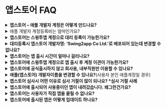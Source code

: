 # 앱스토어 FAQ

<details>

<summary><strong>앱스토어 – 애플 개발자 계정은 어떻게 만드나요?</strong></summary>

애플 개발자 계정을 만드는 방법을 포스팅 링크를 올려드릴게요.

링크 확인해주세요.&#x20;

**☞** [**애플 개발자 계정 만드는 방법 확인하기**](https://wp.swing2app.co.kr/knowledgebase/apple-developer/)

</details>

<details>

<summary>애플 개발자 계정등록비는 얼마인가요?</summary>

애플 개발자 계정 멤버쉽 1년 이용비용 129,000원입니다.

애플 개발자 계정은 1년 비용이며, 1년마다 갱신해주셔야 합니다.

이용기간 만료 전 결제가 안될 경우 앱이 앱스토어에서 내려갑니다.

(내려간 앱은 이용료 결제 후 다시 재등록 할 수 있습니다)

</details>

<details>

<summary><strong>앱스토어는 스윙투앱 계정으로 대리 등록이 가능한가요?</strong></summary>

네 가능합니다.

사용자가 직접 애플 개발자 계정을 만드는 것이 어렵거나 개발자 비용이 부담된다면, 스윙투앱 계정으로 앱스토어에 앱을 출시할 수 있습니다.

\*구글은 계정 대리 등록 불가

앱스토어 업로드 신청시, 신청서에 등록된 대리등록 주의사항에 동의해주시면 스윙투앱 계정으로 등록해드립니다.

다만, 대리 등록에 관련해서는 아래 유의사항에 모두 확인하여 동의해주셔야 합니다.

<img src="https://wp.swing2app.co.kr/wp-content/uploads/2022/07/%EC%95%B1%EC%8A%A4%ED%86%A0%EC%96%B4-%EB%8C%80%EB%A6%AC%EB%93%B1%EB%A1%9D.png" alt="" data-size="original">

</details>

<details>

<summary><strong>대리등록시 앱스토어 개발자명: ‘Swing2app Co Ltd.’로 배포되어 있는데 변경할 수 없나요?</strong></summary>

스윙투앱 계정으로 앱스토어 대리등록한 경우에는,앱스토어 개발자(개발사) 이름이 ‘Swing2app Co Ltd’ 배포됩니다.

스윙투앱 계정으로 등록하기 때문에 앱별로 배포자 이름을 지정할 수 없습니다.

따라서 스윙투앱 개발사명을 그대로 사용하셔야 하구요.

**사용자가 원하는 이름으로 배포하기를 원한다면 애플 개발자 계정을 만들어주시기 바랍니다.**

앱스토어 업로드시, 만들어놓은 애플 개발자계정: 아이디, 비밀번호를 기재하시면 해당 계정으로 올려드리구요.

개발자 이름은 당연히 사용자 이름으로 적용됩니다.

**☞** [**\[애플 개발자계정 만드는 방법 보러가기\]**](https://wp.swing2app.co.kr/knowledgebase/apple-developer/)

</details>

<details>

<summary><strong>앱스토어는 앱 출시 시간이 얼마나 걸리나요?</strong></summary>

보통 일주일(7일) 이내 소요됩니다.

그러나 애플은 심사가 거절되는 경우가 많기 때문에 위의 시간 보다 더 걸릴 수 있습니다.

시간적 여유를 두고 심사를 기다려주시기 바랍니다.

</details>

<details>

<summary><strong>앱스토어에 스윙투앱 계정으로 앱 출시 후 계정 이관이 가능한가요?</strong></summary>

네 가능합니다.

스윙투앱 개발자 계정으로 출시 후, 사용자분의 애플 개발자 계정을 등록하셨다면 해당 계정으로 앱을 옮겨드릴 수 있습니다.

단, 해당 계정으로 앱을 옮기는 것 역시 앱을 다시 등록해야 하기 때문에 업로드 티켓을 구매해서 업로드 신청주셔야 합니다. \_(앱스토어 업로드 티켓 20,000원 비용 발생)

업로드 신청서 메모란에 기존 출시된 앱 이관 요청이라고 기재하고, 만든 계정:아이디, 비밀번호를 기재해주시면 됩니다.&#x20;

</details>

<details>

<summary><strong>앱스토어에 공식출시하지 않고 회사용, 내부직원만 이용할 수 있나요?</strong></summary>

앱스토어는 회사 내부용, 직원들만 쓰는 사내 어플에 대해서 공식 출시를 승인하지 않고 있습니다.

즉, 모든 사용자들이 이용가능한 앱에 대해서만 앱스토어에 출시를 할 수 있어요.

따라서 회사내에서 직원들만 이용가능한 앱을 만들 경우 앱스토어에 출시가 되지 않아서, 아이폰 사용자들은 이용이 어려울 수 있어요.

이때 가능한 방법은 앱스토어에 공식 배포를 하지 않고 test-flight를  이용하여 추가된 사용자들에게만 앱을 이용하게끔 출시해드릴 수 있습니다.

**\[앱스토어 test-flight 이용방법]**

[https://wp.swing2app.co.kr/knowledgebase/appstore-testflight/](https://wp.swing2app.co.kr/knowledgebase/appstore-testflight/)

&#x20;

이용방법은 유료앱이용과 동일합니다.

스윙 유료앱 이용권, 앱스토어 업로드 티켓 구매해주셔야 하구요.

업로드 티켓 구매 후 \*앱운영 →버전관리 → 앱제작 이력 페이지에서 앱스토어 업로드 신청해주세요.

실제 공식 출시를 하는 것은 아니지만 테스트 출시 앱도 앱스토어 애플의 심사를 받은 후에 이용이 가능해요.

따라서 업로드 신청서에 기재된 항목을 모두 입력해서 신청해주셔야 합니다.

&#x20;

신청 완료 후, 이메일 : help@swing2app.co.kr 로 앱스토어 test-flight 요청 메일을 주시기 바랍니다.

아이폰 앱을 사용하실 사용자분들의 애플 계정(이메일주소)을 모두 모아서 보내주시기 바랍니다.

아이폰 내에 설정메뉴에 들어가시면 Apple-ID를 확인할 수 있습니다.

\*사용자분들의 애플 계정은 최종으로 보내주셔야 합니다.

\*이후 추가를 할 경우 다시 업로드티켓을 구매해서 신청하셔야 하기 때문에 모든 아이폰 사용자분들의 이메일 계정을 모아서 전달해주시는 것이 좋습니다.

&#x20;

앱스토어 test-flight 앱 출시는 심사기간 3\~5일 정도가 소요됩니다.

공식배포로 하는 것보다 앱출시보다는 금방 되며, 거절 없이 거의 대부분은 승인이 되고 있습니다.

심사 후 승인이 완료되면 위에 아이폰 사용자 분들 계정으로 invit(초대) 메일이 발송됩니다.

사용자는 초대 메일을 확인하여 앱을 아이폰으로 다운받아 이용하시면 됩니다.

&#x20;

<mark style="color:red;">**\[주의사항]**</mark>

1\)test-flight 앱 출시는 이용기간이 90일입니다.

애플의 정책사항으로 90일만 이용이 가능하며, 아이폰 앱 이용이 더 필요하실 경우 다시 앱스토어 업로드 신청을 주셔야 합니다.

그러면 저희쪽에서 다시 앱을 버전업데이트 하여 다시 해당 작업을 진행해드립니다.

2\)유료앱 이용권도 구매가 되어 있어야 이용 가능합니다.

공식 출시가 아니더라도 앱스토어에 출시를 하는 개념은 동일하기 때문에 유료앱이 아닐 경우 이용이 불가하며, 앱 이용이 정지됩니다.

따라서 유료앱 버전을 계속 유지해주셔야 합니다.

3\) 애플 사용자 계정(이메일주소)는 처음 앱스토어 업로드 신청시 모두 모아서 주셔야 합니다.

이후 사용자 계정을 초대할 때마다, 초대시마다 업로드 신청을 다시 주셔야 하기 때문에 비용이 발생됩니다.

</details>

<details>

<summary><strong>애플(앱스토어) 개발자이름을 변경할 수 있나요?</strong>(사용자 본인 애플계정일 경우)</summary>

**애플의 경우 개발자 가입 후에는 개발자 이름을 변경할 수 없습니다.**&#x20;

법인은 기업명, 개인은 영어 이름으로 개발자 이름을 등록할 수 있기 때문에 편의에 따라 다른 이름으로는 변경할 수 없습니다.

대신에  **애플은 계정을 '개인'에서 → '법인(기업)'으로 변경할 수 있습니다.**

이러한 이유가 아니고서는 특별한 이유 없이 도중에 개발자 이름을 변경하실 수가 없는 점 유념해주세요.



</details>

<details>

<summary><strong>앱스토어 심사시 어떤 이유로 심사 거절이 많이 되나요? *심사 거절 사례</strong></summary>

애플은 구글과 달리 앱 심사가 굉장히 까다롭구요. 다양한 이유들로 심사가 거절됩니다.\
그 중 대표적인 심사 거절 사례를 말씀드리면요.

\
1\) 메타 데이터 정책 위반 : 앱 내에 아무 컨텐츠/내용이 없거나 성적 관련 컨텐츠와 이미지, 공격적인 컨텐츠가 있는 경우\
2\) 디자인 최소 기능 위반 : 앱이 웹사이트와 동일할 때 (웹사이트처럼 앱을 만들면 앱으로서 기능을 인정받을 수 없어요)\
3\) 웹링크 오류: 앱에 연동한 웹링크  URL을 잘못 입력하여서 주소를 찾을 수 없다거나, 잘못된 웹링크 주소라고 나오는 경우\
4\) 애플 고유 이미지 사용: 애플에서 만든 아이콘 등의 이미지를 사용할 경우\
5\)저작권이 있는 이미지 무단 사용: 위와 비슷하며, 다른 업체의 브랜드 로고, 아이콘 등 저작권이 있는 이미지를 쓰는 경우\
6\) 이미지 퀄리티: 앱 아이콘, 대기화면 이미지 등 작업시 화질이 좋지 않거나 퀄리티가 떨어지는 이미지로 제작한 경우\
7\) 회원가입 개인정보 요구: 회원가입창에서 사용자의 전화번호 등의 개인정보를 묻는 경우\
8\) 비공개앱: 앱 내용을 확인하기 위해서 데모계정을 함께 제출해야 합니다. \
\
플레이스토어도 애플과 비슷한 정책으로 심사를 하기 때문에 플레이스토어도 참고하여 확인해주시기 바랍니다. \
이외에도 애플 심사 거절 사례는 더욱 다양하기 때문에  더욱 자세한 내용은 관련 포스팅을 참고해주세요.\
**☞** [**애플 앱스토어 앱출시 심사 거절사례 보러가기**](https://wp.swing2app.co.kr/knowledgebase/appstore-apprejection/)

</details>

<details>

<summary><strong>앱스토어에 출시되어 사용중이던 앱이 내려갔습니다. 왜그런건가요?</strong></summary>

**애플 개발자는구글과 달리 멤버십 이용기간이 1년입니다. \*구글은 평생 이용**

따라서 애플은 1년마다 개발자 계정 멤버쉽이용료를 결제해서 이용기간을 새로 갱신하는 과정이 필요합니다.

잘 출시되었던 앱이 내려갔다면 계약기간이 만료되었을 가능성이 높습니다.

애플 아이튠즈사이트 들어가셔서 개발자계정으로 로그인 하신 뒤 기간 확인해주세요.

&#x20;[https://itunesconnect.apple.com](https://itunesconnect.apple.com/)

계약기간이 만료되셨다면, 메인페이지에 멤버십을 갱신하라는 안내 창이 떠있을 것입니다.

Apple Developer 웹사이트에서 멤버십을 갱신해주시기 바랍니다.&#x20;

[https://developer.apple.com/](https://developer.apple.com/)

\*애플 개발자 이용료: 1년 129,000원

</details>

<details>

<summary><strong>앱스토어는 사용자가 직접 앱을 올릴 수 없나요?</strong></summary>

앱스토어는 애플 개발자계정을 가지고 있어도 직접 업로드를 할 수 없습니다.&#x20;

사용자가 직접 업로드를 진행할 수 없으며, 스윙에 대행으로만 업로드가 가능합니다.

&#x20;애플은 구글과 달리 앱 업로드시 개발사의 개발소스, 개발에 관련된 보안 내용 등이 필요하기 때문에 사용자가 직접 업로드를 할 수 없습니다.&#x20;

개발사(스윙)에서만 업로드가 가능한 점 양해부탁드립니다.&#x20;

(앱스토어 업로드 대행비: 1회 20,000원)

</details>

<details>

<summary><strong>앱스토어에 출시된 앱은 어떻게 업데이트 하나요?</strong></summary>

앱스토어는 앞서 설명한 것처럼, 사용자가 직접 올리지 못하기 때문에 업데이트건이 있다면  업로드 재신청을 해주셔야 합니다.

**앱스토어 업로드 신청 티켓 (1회 20,000원)을 구매한 뒤 업로드 재신청을 해주시기 바랍니다.**

업데이트 할 때마다 업로드 비용이 들기 때문에 수정사항이 있다면 한 꺼번에 작업해서 진행해주시는 게 좋습니다.

</details>



